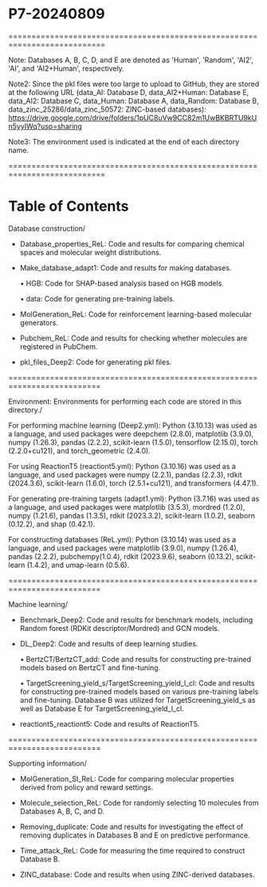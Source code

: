 # P7-20240809
===========================================================================

Note: Databases A, B, C, D, and E are denoted as 'Human', 'Random', 'AI2', 'AI', and 'AI2+Human', respectively.

Note2: Since the pkl files were too large to upload to GitHub, they are stored at the following URL (data_AI: Database D, data_AI2+Human: Database E, data_AI2: Database C, data_Human: Database A, data_Random: Database B, data_zinc_25286/data_zinc_50572: ZINC-based databases):
https://drive.google.com/drive/folders/1pUC8uVw9CC82m1UwBKBRTU9kUn5yyIWq?usp=sharing

Note3: The environment used is indicated at the end of each directory name.

===========================================================================

# Table of Contents
Database construction/

- Database_properties_ReL: Code and results for comparing chemical spaces and molecular weight distributions.

- Make_database_adapt1: Code and results for making databases.

  • HGB: Code for SHAP-based analysis based on HGB models.

  • data: Code for generating pre-training labels.

- MolGeneration_ReL: Code for reinforcement learning-based molecular generators.

- Pubchem_ReL: Code and results for checking whether molecules are registered in PubChem.

- pkl_files_Deep2: Code for generating pkl files.

==========================================================================

Environment: Environments for performing each code are stored in this directory./

For performing machine learning (Deep2.yml): Python (3.10.13) was used as a language, and used packages were deepchem (2.8.0), matplotlib (3.9.0), numpy (1.26.3), pandas (2.2.2), scikit-learn (1.5.0), tensorflow (2.15.0), torch (2.2.0+cu121), and torch_geometric (2.4.0).

For using ReactionT5 (reactiont5.yml): Python (3.10.16) was used as a language, and used packages were numpy (2.2.1), pandas (2.2.3), rdkit (2024.3.6), scikit-learn (1.6.0), torch (2.5.1+cu121), and transformers (4.47.1).

For generating pre-training targets (adapt1.yml): Python (3.7.16) was used as a language, and used packages were matplotlib (3.5.3), mordred (1.2.0), numpy (1.21.6), pandas (1.3.5), rdkit (2023.3.2), scikit-learn (1.0.2), seaborn (0.12.2), and shap (0.42.1).

For constructing databases (ReL.yml): Python (3.10.14) was used as a language, and used packages were matplotlib (3.9.0), numpy (1.26.4), pandas (2.2.2), pubchempy(1.0.4), rdkit (2023.9.6), seaborn (0.13.2), scikit-learn (1.4.2), and umap-learn (0.5.6).


==========================================================================

Machine learning/

- Benchmark_Deep2: Code and results for benchmark models, including Random forest (RDKit descriptor/Mordred) and GCN models.

- DL_Deep2: Code and results of deep learning studies.

  • BertzCT/BertzCT_add: Code and results for constructing pre-trained models based on BertzCT and fine-tuning.

  • TargetScreening_yield_s/TargetScreening_yield_l_cl: Code and results for constructing pre-trained models based on various pre-training labels and fine-tuning. Database B was utilized for TargetScreening_yield_s as well as Database E for TargetScreening_yield_l_cl.

- reactiont5_reactiont5: Code and results of ReactionT5.

==========================================================================

Supporting information/

- MolGeneration_SI_ReL: Code for comparing molecular properties derived from policy and reward settings.

- Molecule_selection_ReL: Code for randomly selecting 10 molecules from Databases A, B, C, and D.

- Removing_duplicate: Code and results for investigating the effect of removing duplicates in Databases B and E on predictive performance.

- Time_attack_ReL: Code for measuring the time required to construct Database B.

- ZINC_database: Code and results when using ZINC-derived databases.
